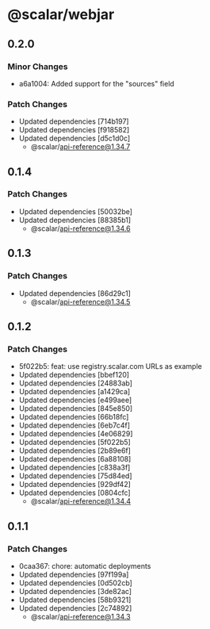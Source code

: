 # @scalar/webjar

## 0.2.0

### Minor Changes

- a6a1004: Added support for the "sources" field

### Patch Changes

- Updated dependencies [714b197]
- Updated dependencies [f918582]
- Updated dependencies [d5c1d0c]
  - @scalar/api-reference@1.34.7

## 0.1.4

### Patch Changes

- Updated dependencies [50032be]
- Updated dependencies [88385b1]
  - @scalar/api-reference@1.34.6

## 0.1.3

### Patch Changes

- Updated dependencies [86d29c1]
  - @scalar/api-reference@1.34.5

## 0.1.2

### Patch Changes

- 5f022b5: feat: use registry.scalar.com URLs as example
- Updated dependencies [bbef120]
- Updated dependencies [24883ab]
- Updated dependencies [a1429ca]
- Updated dependencies [e499aee]
- Updated dependencies [845e850]
- Updated dependencies [66b18fc]
- Updated dependencies [6eb7c4f]
- Updated dependencies [4e06829]
- Updated dependencies [5f022b5]
- Updated dependencies [2b89e6f]
- Updated dependencies [6a88108]
- Updated dependencies [c838a3f]
- Updated dependencies [75d84ed]
- Updated dependencies [929df42]
- Updated dependencies [0804cfc]
  - @scalar/api-reference@1.34.4

## 0.1.1

### Patch Changes

- 0caa367: chore: automatic deployments
- Updated dependencies [97f199a]
- Updated dependencies [0d502cb]
- Updated dependencies [3de82ac]
- Updated dependencies [58b9321]
- Updated dependencies [2c74892]
  - @scalar/api-reference@1.34.3
